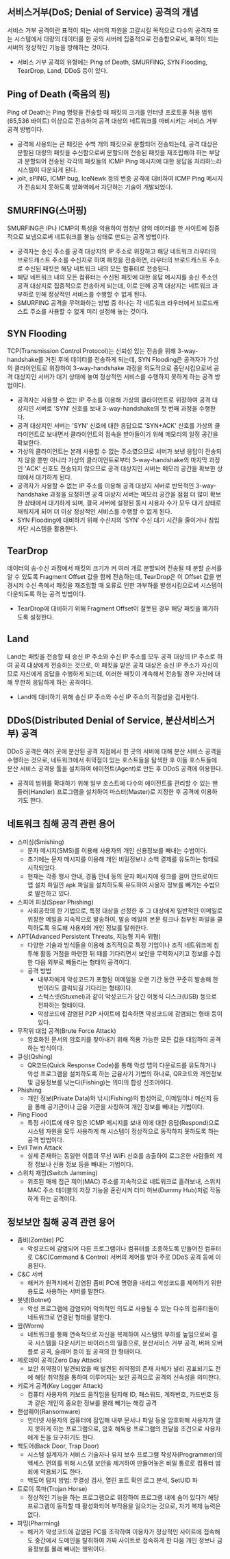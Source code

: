 ## 서비스거부(DoS; Denial of Service) 공격의 개념

서비스 거부 공격이란 표적이 되는 서버의 자원을 고갈시킬 목적으로 다수의 공격자 또는 시스템에서 대량의 데이터를 한 곳의 서버에 집중적으로 전송함으로써, 표적이 되는 서버의 정상적인 기능을 방해하는 것이다.

- 서비스 거부 공격의 유형에는 Ping of Death, SMURFING, SYN Flooding, TearDrop, Land, DDoS 등이 있다.

## Ping of Death (죽음의 핑)

Ping of Death는 Ping 명령을 전송할 때 패킷의 크기를 인터넷 프로토콜 허용 범위(65,536 바이트) 이상으로 전송하여 공격 대상의 네트워크를 마비시키는 서비스 거부 공격 방법이다.

- 공격에 사용되는 큰 패킷은 수백 개의 패킷으로 분할되어 전송되는데, 공격 대상은 분할된 대량의 패킷을 수신함으로써 분할되어 전송된 패킷을 재조립해야 하는 부담과 분할되어 전송된 각각의 패킷들의 ICMP Ping 메시지에 대한 응답을 처리하느라 시스템이 다운되게 된다.
- jolt, sPING, ICMP bug, IceNewk 등의 변종 공격에 대비하여 ICMP Ping 메시지가 전송되지 못하도록 방화벽에서 차단하는 기술이 개발되었다.

## SMURFING(스머핑)

SMURFING은 IP나 ICMP의 특성을 악용하여 엄청난 양의 데이터를 한 사이트에 집중적으로 보냄으로써 네트워크를 불능 상태로 만드는 공격 방법이다.

- 공격자는 송신 주소를 공격 대상지의 IP 주소로 위장하고 해당 네트워크 라우터의 브로드캐스트 주소를 수신지로 하여 패킷을 전송하면, 라우터의 브로드캐스트 주소로 수신된 패킷은 해당 네트워크 내의 모든 컴퓨터로 전송된다.
- 해당 네트워크 내의 모든 컴퓨터는 수신된 패킷에 대한 응답 메시지를 송신 주소인 공격 대상지로 집중적으로 전송하게 되는데, 이로 인해 공격 대상지는 네트워크 과부하로 인해 정상적인 서비스를 수행할 수 없게 된다.
- SMURFING 공격을 무력화하는 방법 중 하나는 각 네트워크 라우터에서 브로드캐스트 주소를 사용할 수 없게 미리 설정해 놓는 것이다.

## SYN Flooding

TCP(Transmission Control Protocol)는 신뢰성 있는 전송을 위해 3-way-handshake를 거친 후에 데이터를 전송하게 되는데, SYN Flooding은 공격자가 가상의 클라이언트로 위장하여 3-way-handshake 과정을 의도적으로 중단시킴으로써 공격 대상지인 서버가 대기 상태에 놓여 정상적인 서비스를 수행하지 못하게 하는 공격 방법이다.

- 공격자는 사용할 수 없는 IP 주소를 이용해 가상의 클라이언트로 위장하여 공격 대상지인 서버로 'SYN' 신호를 보내 3-way-handshake의 첫 번째 과정을 수행한다.
- 공격 대상지인 서버는 'SYN' 신호에 대한 응답으로 'SYN+ACK' 신호를 가상의 클라이언트로 보내면서 클라이언트의 접속을 받아들이기 위해 메모리의 일정 공간을 확보한다.
- 가상의 클라이언트는 본래 사용할 수 없는 주소였으므로 서버가 보낸 응답이 전송되지 않을 뿐만 아니라 가상의 클라이언트로부터 3-way-handshake의 마지막 과정인 'ACK' 신호도 전송되지 않으므로 공격 대상지인 서버는 메모리 공간을 확보한 상태에서 대기하게 된다.
- 공격자가 사용할 수 없는 IP 주소를 이용해 공격 대상지 서버로 반복적인 3-way-handshake 과정을 요청하면 공격 대상지 서버는 메모리 공간을 점점 더 많이 확보한 상태에서 대기하게 되며, 결국 서버에 설정된 동시 사용자 수가 모두 대기 상태로 채워지게 되어 더 이상 정상적인 서비스를 수행할 수 없게 된다.
- SYN Flooding에 대비하기 위해 수신지의 'SYN' 수신 대기 시간을 줄이거나 침입 차단 시스템을 활용한다.

## TearDrop

데이터의 송·수신 과정에서 패킷의 크기가 커 여러 개로 분할되어 전송될 때 분할 순서를 알 수 있도록 Fragment Offset 값을 함께 전송하는데, TearDrop은 이 Offset 값을 변경시켜 수신 측에서 패킷을 재조립할 때 오류로 인한 과부하를 발생시킴으로써 시스템이 다운되도록 하는 공격 방법이다.

- TearDrop에 대비하기 위해 Fragment Offset이 잘못된 경우 해당 패킷을 폐기하도록 설정한다.

## Land

Land는 패킷을 전송할 때 송신 IP 주소와 수신 IP 주소를 모두 공격 대상의 IP 주소로 하여 공격 대상에게 전송하는 것으로, 이 패킷을 받은 공격 대상은 송신 IP 주소가 자신이므로 자신에게 응답을 수행하게 되는데, 이러한 패킷이 계속해서 전송될 경우 자신에 대해 무한히 응답하게 하는 공격이다.

- Land에 대비하기 위해 송신 IP 주소와 수신 IP 주소의 적절성을 검사한다.

## DDoS(Distributed Denial of Service, 분산서비스거부) 공격

DDoS 공격은 여러 곳에 분산된 공격 지점에서 한 곳의 서버에 대해 분산 서비스 공격을 수행하는 것으로, 네트워크에서 취약점이 있는 호스트들을 탐색한 후 이들 호스트들에 분산 서비스 공격용 툴을 설치하여 에이전트(Agent)로 만든 후 DDoS 공격에 이용한다.

- 공격의 범위를 확대하기 위해 일부 호스트에 다수의 에이전트를 관리할 수 있는 핸들러(Handler) 프로그램을 설치하여 마스터(Master)로 지정한 후 공격에 이용하기도 한다.

## 네트워크 침해 공격 관련 용어

- 스미싱(Smishing)
  - 문자 메시지(SMS)를 이용해 사용자의 개인 신용정보를 빼내는 수법이다.
  - 초기에는 문자 메시지를 이용해 개인 비밀정보나 소액 결제를 유도하는 형태로 시작되었다.
  - 현재는 각종 행사 안내, 경품 안내 등의 문자 메시지에 링크를 걸어 안드로이드 앱 설치 파일인 apk 파일을 설치하도록 유도하여 사용자 정보를 빼가는 수법으로 발전하고 있다.
- 스피어 피싱(Spear Phishing)
  - 사회공학의 한 기법으로, 특정 대상을 선정한 후 그 대상에게 일반적인 이메일로 위장한 메일을 지속적으로 발송하여, 발송 메일의 본문 링크나 첨부된 파일을 클릭하도록 유도해 사용자의 개인 정보를 탈취한다.
- APT(Advanced Persistent Threats, 지능형 지속 위협)
  - 다양한 기술과 방식들을 이용해 조직적으로 특정 기업이나 조직 네트워크에 침투해 활동 거점을 마련한 뒤 때를 기다리면서 보안을 무력화시키고 정보를 수집한 다음 외부로 빼돌리는 형태의 공격이다.
  - 공격 방법
    - 내부자에게 악성코드가 포함된 이메일을 오랜 기간 동안 꾸준히 발송해 한 번이라도 클릭되길 기다리는 형태이다.
    - 스턱스넷(Stuxnel)과 같이 악성코드가 담긴 이동식 디스크(USB) 등으로 전파하는 형태이다.
    - 악성코드에 감염된 P2P 사이트에 접속하면 악성코드에 감염되는 형태 등이 있다.
- 무작위 대입 공격(Brute Force Attack)
  - 암호화된 문서의 암호키를 찾아내기 위해 적용 가능한 모든 값을 대입하여 공격하는 방식이다.
- 큐싱(Qshing)
  - QR코드(Quick Response Code)를 통해 악성 앱의 다운로드를 유도하거나 악성 프로그램을 설치하도록 하는 금융사기 기법의 하나로, QR코드와 개인정보 및 금융정보를 낚는다(Fishing)는 의미의 합성 신조어이다.
- Phishing
  - 개인 정보(Private Data)와 낚시(Fishing)의 합성어로, 이메일이나 메신저 등을 통해 공기관이나 금융 기관을 사칭하여 개인 정보를 빼내는 기법이다.
- Ping Flood
  - 특정 사이트에 매우 많은 ICMP 메시지를 보내 이에 대한 응답(Respond)으로 시스템 자원을 모두 사용하게 해 시스템이 정상적으로 동작하지 못하도록 하는 공격 방법이다.
- Evil Twin Attack
  - 실제 존재하는 동일한 이름의 무선 WiFi 신호를 송출하여 로그온한 사람들의 계정 정보나 신용 정보 등을 빼내는 기법이다.
- 스위치 재밍(Switch Jamming)
  - 위조된 매체 접근 제어(MAC) 주소를 지속적으로 네트워크로 흘려보내, 스위치 MAC 주소 테이블의 저장 기능을 혼란시켜 더미 허브(Dummy Hub)처럼 작동하게 하는 공격이다.

## 정보보안 침해 공격 관련 용어

- 좀비(Zombie) PC
  - 악성코드에 감염되어 다른 프로그램이나 컴퓨터를 조종하도록 만들어진 컴퓨터로 C&C(Command & Control) 서버의 제어를 받아 주로 DDoS 공격 등에 이용된다.
- C&C 서버
  - 해커가 원격지에서 감염된 좀비 PC에 명령을 내리고 악성코드를 제어하기 위한 용도로 사용하는 서버를 말한다.
- 봇넷(Botnet)
  - 악성 프로그램에 감염되어 악의적인 의도로 사용될 수 있는 다수의 컴퓨터들이 네트워크로 연결된 형태를 말한다.
- 웜(Worm)
  - 네트워크를 통해 연속적으로 자신을 복제하여 시스템의 부하를 높임으로써 결국 시스템을 다운시키는 바이러스의 일종으로, 분산서비스 거부 공격, 버퍼 오버플로 공격, 슬래머 등이 웜 공격의 한 형태이다.
- 제로데이 공격(Zero Day Attack)
  - 보안 취약점이 발견되었을 때 발견된 취약점의 존재 자체가 널리 공표되기도 전에 해당 취약점을 통하여 이루어지는 보안 공격으로 공격의 신속성을 의미한다.
- 키로거 공격(Key Logger Attack)
  - 컴퓨터 사용자의 키보드 움직임을 탐지해 ID, 패스워드, 계좌번호, 카드번호 등과 같은 개인의 중요한 정보를 몰래 빼가는 해킹 공격
- 랜섬웨어(Ransomware)
  - 인터넷 사용자의 컴퓨터에 잠입해 내부 문서나 파일 등을 암호화해 사용자가 열지 못하게 하는 프로그램으로, 암호 해독용 프로그램의 전달을 조건으로 사용자에게 돈을 요구하기도 한다.
- 백도어(Back Door, Trap Door)
  - 시스템 설계자가 서비스 기술자나 유지 보수 프로그램 작성자(Programmer)의 액세스 편의를 위해 시스템 보안을 제거하여 만들어놓은 비밀 통로로 컴퓨터 범죄에 악용되기도 한다.
  - 백도어 탐지 방법: 무결성 검사, 열린 포트 확인 로그 분석, SetUID 파
- 트로이 목마(Trojan Horse)
  - 정상적인 기능을 하는 프로그램으로 위장하여 프로그램 내에 숨어 있다가 해당 프로그램이 동작할 때 활성화되어 부작용을 일으키는 것으로, 자기 복제 능력은 없다.
- 파밍(Pharming)
  - 해커가 악성코드에 감염된 PC를 조작하여 이용자가 정상적인 사이트에 접속해도 중간에서 도메인을 탈취하여 가짜 사이트로 접속하게 한 다음 개인 정보나 금융정보를 몰래 빼내는 행위이다.
